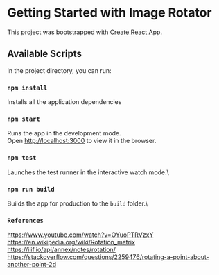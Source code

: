 # Getting Started with Image Rotator

This project was bootstrapped with [Create React App](https://github.com/facebook/create-react-app).

## Available Scripts

In the project directory, you can run:

### `npm install`
Installs all the application dependencies

### `npm start`

Runs the app in the development mode.\
Open [http://localhost:3000](http://localhost:3000) to view it in the browser.

### `npm test`

Launches the test runner in the interactive watch mode.\

### `npm run build`

Builds the app for production to the `build` folder.\


### `References`
https://www.youtube.com/watch?v=OYuoPTRVzxY \
https://en.wikipedia.org/wiki/Rotation_matrix \
https://iiif.io/api/annex/notes/rotation/ \
https://stackoverflow.com/questions/2259476/rotating-a-point-about-another-point-2d


